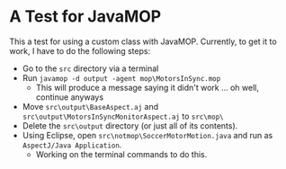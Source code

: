 # A Test for JavaMOP

This a test for using a custom class with JavaMOP. 
Currently, to get it to work, I have to do the following steps:

* Go to the `src` directory via a terminal
* Run `javamop -d output -agent mop\MotorsInSync.mop`
  * This will produce a message saying it didn't work ... oh well, continue anyways
* Move `src\output\BaseAspect.aj` and `src\output\MotorsInSyncMonitorAspect.aj` to `src\mop\`
* Delete the `src\output` directory (or just all of its contents). 
* Using Eclipse, open `src\notmop\SoccerMotorMotion.java` and run as `AspectJ/Java Application`.
  * Working on the terminal commands to do this. 